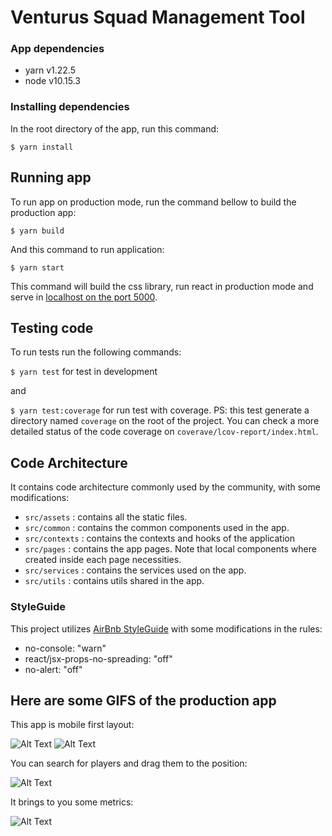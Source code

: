 # Venturus Squad Management Tool

### App dependencies

* yarn v1.22.5
* node v10.15.3

### Installing dependencies 
In the root directory of the app, run this command:

`$ yarn install` 

## Running app

To run app on production mode, run the command bellow to build the production app:

`$ yarn build`

And this command to run application:

`$ yarn start`

This command will build the css library, run react in production mode and serve in [localhost on the port 5000](http://localhost:5000).

## Testing code

To run tests run the following commands:

`$ yarn test` for test in development

and

`$ yarn test:coverage` for run test with coverage. PS: this test generate a directory named `coverage` on the root of the project. You can check a more detailed status of the code coverage on `coverave/lcov-report/index.html`.

## Code Architecture

It contains code architecture commonly used by the community, with some modifications:

* `src/assets` : contains all the static files.
* `src/common` : contains the common components used in the app.
* `src/contexts` : contains the contexts and hooks of the application
* `src/pages` : contains the app pages. Note that local components where created inside each page necessities.
* `src/services` : contains the services used on the app.
* `src/utils` : contains utils shared in the app.

### StyleGuide

This project utilizes [AirBnb StyleGuide](https://github.com/airbnb/javascript/tree/master/react) with some modifications in the rules:
* no-console: "warn"
* react/jsx-props-no-spreading: "off"
* no-alert: "off"

## Here are some GIFS of the production app

This app is mobile first layout:

![Alt Text](https://github.com/dmarcogabriel/venturus-squad-management-team/tree/master/assets/responsive.gif)
![Alt Text](https://github.com/dmarcogabriel/venturus-squad-management-team/tree/master/assets/responsive-2.gif)

You can search for players and drag them to the position:

![Alt Text](https://github.com/dmarcogabriel/venturus-squad-management-team/tree/master/assets/search-drag-drop.gif)

It brings to you some metrics:

![Alt Text](https://github.com/dmarcogabriel/venturus-squad-management-team/tree/master/assets/screenshot.png)


